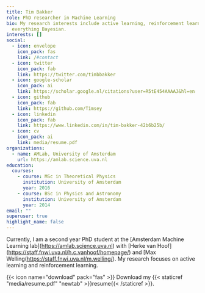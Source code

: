 ```yaml
---
title: Tim Bakker
role: PhD researcher in Machine Learning
bio: My research interests include active learning, reinforcement learning, and
  everything Bayesian.
interests: []
social:
  - icon: envelope
    icon_pack: fas
    link: /#contact
  - icon: twitter
    icon_pack: fab
    link: https://twitter.com/timbbakker
  - icon: google-scholar
    icon_pack: ai
    link: https://scholar.google.nl/citations?user=R5tE454AAAAJ&hl=en
  - icon: github
    icon_pack: fab
    link: https://github.com/Timsey
  - icon: linkedin
    icon_pack: fab
    link: https://www.linkedin.com/in/tim-bakker-42b6b25b/
  - icon: cv
    icon_pack: ai
    link: media/resume.pdf
organizations:
  - name: AMLab, University of Amsterdam
    url: https://amlab.science.uva.nl
education:
  courses:
    - course: MSc in Theoretical Physics
      institution: University of Amsterdam
      year: 2016
    - course: BSc in Physics and Astronomy
      institution: University of Amsterdam
      year: 2014
email: ""
superuser: true
highlight_name: false
---
```

Currently, I am a second year PhD student at the \[Amsterdam Machine Learning lab](https://amlab.science.uva.nl) with \[Herke van Hoof](https://staff.fnwi.uva.nl/h.c.vanhoof/homepage/) and [Max Welling(https://staff.fnwi.uva.nl/m.welling/). My research focuses on active learning and reinforcement learning.

{{< icon name="download" pack="fas" >}} Download my {{< staticref "media/resume.pdf" "newtab" >}}resume{{< /staticref >}}.